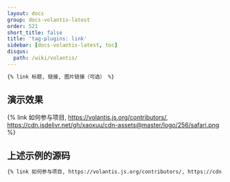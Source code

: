 ```yaml
---
layout: docs
group: docs-volantis-latest
order: 521
short_title: false
title: 'tag-plugins: link'
sidebar: [docs-volantis-latest, toc]
disqus:
  path: /wiki/volantis/
---
```


```md 最后更新于 <u>3.0</u> 版本
{% link 标题, 链接, 图片链接（可选） %}
```

## 演示效果

{% link 如何参与项目, https://volantis.js.org/contributors/, https://cdn.jsdelivr.net/gh/xaoxuu/cdn-assets@master/logo/256/safari.png %}

## 上述示例的源码

```md example:
{% link 如何参与项目, https://volantis.js.org/contributors/, https://cdn.jsdelivr.net/gh/xaoxuu/cdn-assets@master/logo/256/safari.png %}
```
